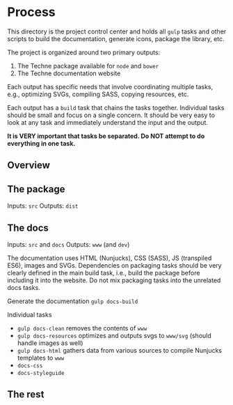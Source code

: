 # Process
This directory is the project control center and holds all `gulp` tasks and other scripts to build the documentation, generate icons, package the library, etc.

The project is organized around two primary outputs:
1. The Techne package available for `node` and `bower`
2. The Techne documentation website

Each output has specific needs that involve coordinating multiple tasks, e.g., optimizing SVGs, compiling SASS, copying resources, etc.

Each output has a `build` task that chains the tasks together. Individual tasks should be small and focus on a single concern. It should be very easy to look at any task and immediately understand the input and the output.

**It is VERY important that tasks be separated. Do NOT attempt to do everything in one task.**


## Overview



## The package
Inputs: `src`
Outputs: `dist`



## The docs
Inputs: `src` and `docs`
Outputs: `www` (and `dev`)

The documentation uses HTML (Nunjucks), CSS (SASS), JS (transpiled ES6), images and SVGs. Dependencies on packaging tasks should be very clearly defined in the main build task, i.e., build the package before including it into the website. Do not mix packaging tasks into the unrelated docs tasks.

Generate the documentation
`gulp docs-build`

Individual tasks
* `gulp docs-clean` removes the contents of `www`
* `gulp docs-resources` optimizes and outputs svgs to `www/svg` (should handle images as well)
* `gulp docs-html` gathers data from various sources to compile Nunjucks templates to `www`
* `docs-css`
* `docs-styleguide`


## The rest
